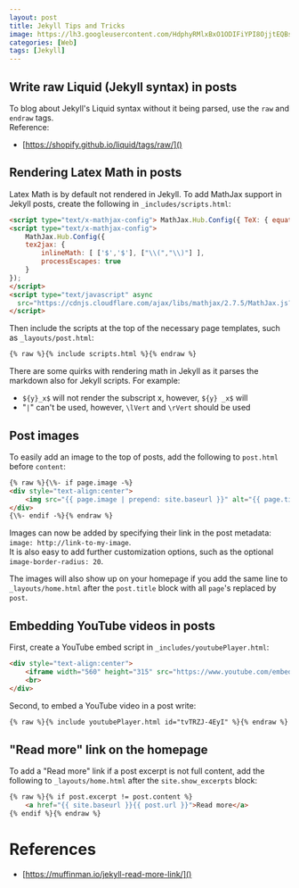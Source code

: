 ```yaml
---
layout: post
title: Jekyll Tips and Tricks
image: https://lh3.googleusercontent.com/HdphyRMlxBxO1ODIFiYPI8OjjtEQBsc2MUfwL5OC0msX84uje3rJ4Zed-zJXT_VkvfdudF5oMp44wF3swWR3zuiPWrAMBDcnRmDjRl_lvkq4837xmmjXPnl0N2z9jNWHlR7uz4W2fcs3qhsQrPFTu8zLbp36kflEaf7yJ8L6lp71GtyWG3Anu3_Ct7oVzEJHKZ5rKYhBoGA8ap_nq9eJbkxD0TSdyms7_07WQojQuh2ocK25pSb-ohYD-s6MNNteve0n8xCHyE-qspkKZrMZai4j_p1ExP_XcqSz4GYaISqiba9ZokmNoLzfY509Jh92pxWFHrzQCraBldCRHvD9AX48JIK-guw1WScsqZzz-NOi0lDfj2p9M1rtwF-BbhGm71_mZNGaxwrhPPUUVeEigMnNqOVRzBsxp_ZIHs_N1ujJbq1arBeDy61nzg4C8CDVIeM0DNRTLmOPwXM3GmuJpM_fNV0w2ZlMYssFg_RuA7Zm7KpFXzjzqSRc6PBZGtB7IskewK-lgY6lAAUDRHl3SJsrsDQ1YLrK-Jr-5d7a_xGDJgn9JQ5PH12RK-wrFTIXUZ-xdZ-cGgFKFkfvoOHtY4gPEK9nXaDz-ZMB0wPWmcQXrvjwlxFC9Q8-kw23kcZ4GkHMk5Dgb2avcXwpEjVYvRwH6QSO0YCjGmo3UxpK4x2xgoyf_m9_d3fUi1_pxiyoulD9e6mRcus7VkgqVpBRQdCT6g=w960-h489-no
categories: [Web]
tags: [Jekyll]
---
```


## Write raw Liquid (Jekyll syntax) in posts
To blog about Jekyll's Liquid syntax without it being parsed, use the `raw` and `endraw` tags.  
Reference: 
- [https://shopify.github.io/liquid/tags/raw/]()

## Rendering Latex Math in posts
Latex Math is by default not rendered in Jekyll. To add MathJax support in Jekyll posts, create the following in `_includes/scripts.html`:

```html
<script type="text/x-mathjax-config"> MathJax.Hub.Config({ TeX: { equationNumbers: { autoNumber: "all" } } }); </script>
<script type="text/x-mathjax-config">
    MathJax.Hub.Config({
    tex2jax: {
        inlineMath: [ ['$','$'], ["\\(","\\)"] ],
        processEscapes: true
    }
});
</script>
<script type="text/javascript" async
  src="https://cdnjs.cloudflare.com/ajax/libs/mathjax/2.7.5/MathJax.js?config=TeX-MML-AM_CHTML">
</script>
```

Then include the scripts at the top of the necessary page templates, such as `_layouts/post.html`:
```html
{% raw %}{% include scripts.html %}{% endraw %}
```

There are some quirks with rendering math in Jekyll  as it parses the markdown also for Jekyll scripts.
For example:
- `${y}_x$` will not render the subscript x, however, `${y} _x$` will
- "`|`" can't be used, however, `\lVert` and `\rVert` should be used

## Post images
To easily add an image to the top of posts, add the following to `post.html` before `content`:

```html
{% raw %}{\%- if page.image -%}
<div style="text-align:center">
    <img src="{{ page.image | prepend: site.baseurl }}" alt="{{ page.title }}" title="{{ page.title }}" style="border-radius: {{ page.image-border-radius | default: 0 }}%">
</div>
{\%- endif -%}{% endraw %}
```

Images can now be added by specifying their link in the post metadata: `image: http://link-to-my-image`.  
It is also easy to add further customization options, such as the optional `image-border-radius: 20`.

The images will also show up on your homepage if you add the same line to `_layouts/home.html` after the `post.title` block with all `page`'s replaced by `post`.

## Embedding YouTube videos in posts
First, create a YouTube embed script in `_includes/youtubePlayer.html`: 
```html
<div style="text-align:center">
    <iframe width="560" height="315" src="https://www.youtube.com/embed/{{ include.id }}" frameborder="0" allowfullscreen></iframe>
    <br>
</div>
```
Second, to embed a YouTube video in a post write:
```html
{% raw %}{% include youtubePlayer.html id="tvTRZJ-4EyI" %}{% endraw %}
```

## "Read more" link on the homepage
To add a "Read more" link if a post excerpt is not full content, add the following to `_layouts/home.html` after the `site.show_excerpts` block:
```html
{% raw %}{% if post.excerpt != post.content %}
    <a href="{{ site.baseurl }}{{ post.url }}">Read more</a>
{% endif %}{% endraw %}
```

# References
- [https://muffinman.io/jekyll-read-more-link/]()